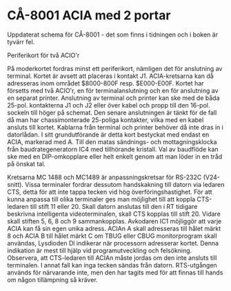 # CÅ-8001 ACIA med 2 portar
Uppdaterat schema för CÅ-8001 - det som finns i tidningen och i boken är tyvärr fel.

Periferikort för två ACIO'r

På moderkortet fordras minst ett periferikort, nämligen det för anslutning av terminal. Kortet är avsett att placeras i kontakt J1. ACIA-kretsarna kan då adresseras inom området $8000-800F resp. $E000-E00F.
Kortet har försetts med två ACIO'r, en för terminalanslutning och en för anslutning av en separat printer. Anslutning av terminal och printer kan ske med de båda 25-pol. kontakterna J1 och J2 eller över kabel och propp till den 16-pol. sockeln till höger på schemat. Den senare anslutningen är tänkt för de fall då man har chassimonterade 25-poliga kontakter, vilka med en kabel ansluts till kortet. Kablarna från terminal och printer behöver då inte dras in i datorlådan. I sitt grundutförande är detta kort bestyckat med endast en ACIA, markerad med A. Till den matas sändnings- och mottagningsklocka från baudrategeneratorn IC4 med tillhörande kristall. Val av baudflöde kan ske med en DIP-omkopplare eller helt enkelt genom att man löder in en tråd på önskat tal.

Kretsarna MC 1488 och MC1489 är anpassningskretsar för RS-232C (V24-snitt). Vissa terminaler fordrar dessutom handskakning till datorn via ledaren CTS, detta för att inte tappa tecken vid hög överföringshastighet. För att kunna anpassa till olika terminaler ges man möjlighet till att koppla CTS-ledaren till stift 11 eller 20. Skall datorn anslutas till den i RT tidigare beskrivna intelligenta videoterminalen, skall CTS kopplas till stift 20. Vidare skall stiften 5, 6, 8 och 9 sammankopplas. 
Avkodaren IC1 möjliggör att varje ACIA kan få sin egen unika adress. ACIAn A skall adresseras till hålet märkt 8 och ACIA B till hålet märkt C om TBUG eller CBUG monitorprogram skall användas, Lysdioden Dl indikerar när processorn adresserar kortet. Denna indikation är mest till hjälp vid programutveckling och felsökning.
Observera, att CTS-ledaren till ACIAn måste jordas om den inte ansluts till terminalen. I annat fall kan inga tecken sändas från datorn. RTS-utgången används för närvarande inte, men den har tagits med för att finnas till hands om någon tillämpning så kräver.
